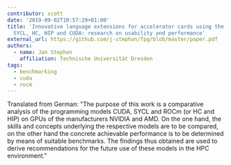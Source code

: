 ```yaml
---
contributor: scott
date: '2019-09-02T10:57:29+01:00'
title: 'Innovative language extensions for accelerator cards using the example of
  SYCL, HC, HIP and CUDA: research on usability and performance'
external_url: https://github.com/j-stephan/fpg/blob/master/paper.pdf
authors:
  - name: Jan Stephan
    affiliation: Technische Universität Dresden
tags:
  - benchmarking
  - cuda
  - rocm
---
```


Translated from German: "The purpose of this work is a comparative analysis of the programming models CUDA, SYCL and
ROCm (or HC and HIP) on GPUs of the manufacturers NVIDIA and AMD. On the one hand, the skills and concepts underlying
the respective models are to be compared, on the other hand the concrete achievable performance is to be determined by
means of suitable benchmarks. The findings thus obtained are used to derive recommendations for the future use of these
models in the HPC environment."	
